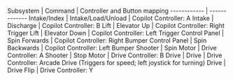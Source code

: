 Subsystem | Command | Controller and Button mapping
------------ | -------------
Intake/Index | Intake/Load/Unload | Copilot Controller: A
Intake | Discharge | Copilot Controller: B
Lift | Elevator Up | Copilot Controller: Right Trigger
Lift | Elevator Down | Copilot Controller: Left Trigger
Control Panel | Spin Forwards | Copilot Controller: Right Bumper
Control Panel | Spin Backwards | Copilot Controller: Left Bumper
Shooter | Spin Motor | Drive Controller: A
Shooter | Stop Motor | Drive Controller: B
Drive | Drive | Drive Controller: Arcade Drive (Triggers for speed; left joystick    for turning)
Drive | Drive Flip | Drive Controller: Y
